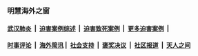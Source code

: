 
### 明慧海外之窗

####  [武汉肺炎](indexes/365.md?t=02221600) &nbsp;|&nbsp;  [迫害案例综述](indexes/328.md?t=02221600) &nbsp;|&nbsp; [迫害致死案例](indexes/277.md?t=02221600)  &nbsp;|&nbsp; [更多迫害案例](indexes/81.md?t=02221600)  &nbsp;|&nbsp; 
####  [时事评论](indexes/19.md?t=02221600) &nbsp;|&nbsp; [海外简讯](indexes/245.md?t=02221600)&nbsp;|&nbsp;  [社会支持](indexes/140.md?t=02221600) &nbsp;|&nbsp; [褒奖决议](indexes/282.md?t=02221600) &nbsp;|&nbsp; [社区报道](indexes/91.md?t=02221600)  &nbsp;|&nbsp; [天人之间](indexes/78.md?t=02221600) 

